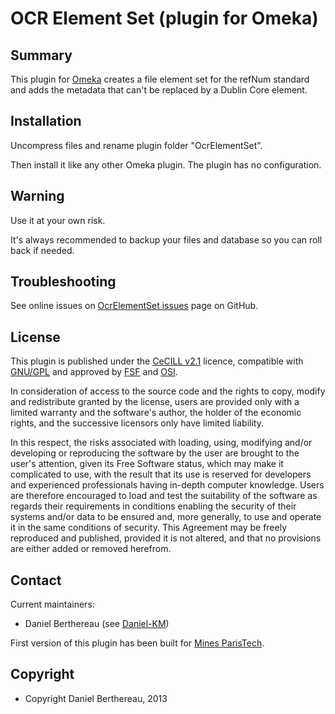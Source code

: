 OCR Element Set (plugin for Omeka)
==================================


Summary
-------

This plugin for [Omeka] creates a file element set for the refNum standard and
adds the metadata that can't be replaced by a Dublin Core element.


Installation
------------

Uncompress files and rename plugin folder "OcrElementSet".

Then install it like any other Omeka plugin. The plugin has no configuration.


Warning
-------

Use it at your own risk.

It's always recommended to backup your files and database so you can roll back
if needed.


Troubleshooting
---------------

See online issues on [OcrElementSet issues] page on GitHub.


License
-------

This plugin is published under the [CeCILL v2.1] licence, compatible with
[GNU/GPL] and approved by [FSF] and [OSI].

In consideration of access to the source code and the rights to copy, modify and
redistribute granted by the license, users are provided only with a limited
warranty and the software's author, the holder of the economic rights, and the
successive licensors only have limited liability.

In this respect, the risks associated with loading, using, modifying and/or
developing or reproducing the software by the user are brought to the user's
attention, given its Free Software status, which may make it complicated to use,
with the result that its use is reserved for developers and experienced
professionals having in-depth computer knowledge. Users are therefore encouraged
to load and test the suitability of the software as regards their requirements
in conditions enabling the security of their systems and/or data to be ensured
and, more generally, to use and operate it in the same conditions of security.
This Agreement may be freely reproduced and published, provided it is not
altered, and that no provisions are either added or removed herefrom.


Contact
-------

Current maintainers:

* Daniel Berthereau (see [Daniel-KM])

First version of this plugin has been built for [Mines ParisTech].


Copyright
---------

* Copyright Daniel Berthereau, 2013


[Omeka]: https://omeka.org "Omeka.org"
[OcrElementSet issues]: https://github.com/Daniel-KM/OcrElementSet/Issues "GitHub Ocr Element Set"
[CeCILL v2.1]: http://www.cecill.info/licences/Licence_CeCILL_V2.1-en.html "CeCILL v2.1"
[GNU/GPL]: https://www.gnu.org/licenses/gpl-3.0.html "GNU/GPL v3"
[FSF]: https://www.fsf.org
[OSI]: http://opensource.org
[Daniel-KM]: https://github.com/Daniel-KM "Daniel Berthereau"
[Mines ParisTech]: http://bib.mines-paristech.fr "Mines ParisTech / ENSMP"
